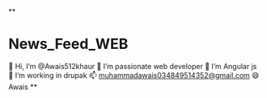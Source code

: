 **
# News_Feed_WEB
👋 Hi, I’m @Awais512khaur
👀 I’m passionate web developer
🌱 I’m Angular js
💞️ I’m working in drupak
📫 muhammadawais034849514352@gmail.com
😄 Awais
**
